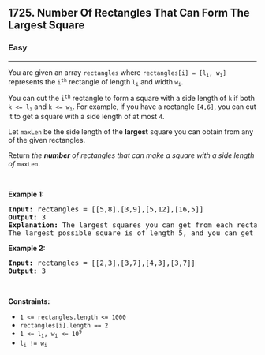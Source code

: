 <h2>1725. Number Of Rectangles That Can Form The Largest Square</h2><h3>Easy</h3><hr><div><p>You are given an array <code>rectangles</code> where <code>rectangles[i] = [l<sub>i</sub>, w<sub>i</sub>]</code> represents the <code>i<sup>th</sup></code> rectangle of length <code>l<sub>i</sub></code> and width <code>w<sub>i</sub></code>.</p>

<p>You can cut the <code>i<sup>th</sup></code> rectangle to form a square with a side length of <code>k</code> if both <code>k &lt;= l<sub>i</sub></code> and <code>k &lt;= w<sub>i</sub></code>. For example, if you have a rectangle <code>[4,6]</code>, you can cut it to get a square with a side length of at most <code>4</code>.</p>

<p>Let <code>maxLen</code> be the side length of the <strong>largest</strong> square you can obtain from any of the given rectangles.</p>

<p>Return <em>the <strong>number</strong> of rectangles that can make a square with a side length of </em><code>maxLen</code>.</p>

<p>&nbsp;</p>
<p><strong>Example 1:</strong></p>

<pre style="position: relative;"><strong>Input:</strong> rectangles = [[5,8],[3,9],[5,12],[16,5]]
<strong>Output:</strong> 3
<strong>Explanation:</strong> The largest squares you can get from each rectangle are of lengths [5,3,5,5].
The largest possible square is of length 5, and you can get it out of 3 rectangles.
<div class="open_grepper_editor" title="Edit &amp; Save To Grepper"></div></pre>

<p><strong>Example 2:</strong></p>

<pre style="position: relative;"><strong>Input:</strong> rectangles = [[2,3],[3,7],[4,3],[3,7]]
<strong>Output:</strong> 3
<div class="open_grepper_editor" title="Edit &amp; Save To Grepper"></div></pre>

<p>&nbsp;</p>
<p><strong>Constraints:</strong></p>

<ul>
	<li><code>1 &lt;= rectangles.length &lt;= 1000</code></li>
	<li><code>rectangles[i].length == 2</code></li>
	<li><code>1 &lt;= l<sub>i</sub>, w<sub>i</sub> &lt;= 10<sup>9</sup></code></li>
	<li><code>l<sub>i</sub> != w<sub>i</sub></code></li>
</ul></div>